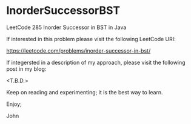 # InorderSuccessorBST
LeetCode 285 Inorder Successor in BST in Java

If interested in this problem please visit the following LeetCode URI:

https://leetcode.com/problems/inorder-successor-in-bst/

If integersted in a description of my approach, please visit the following post in my blog:

<T.B.D.>

Keep on reading and experimenting; it is the best way to learn.

Enjoy;

John
